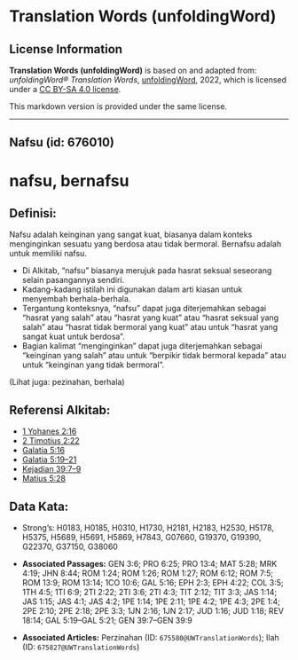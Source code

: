 # Translation Words (unfoldingWord)

## License Information

**Translation Words (unfoldingWord)** is based on and adapted from: _unfoldingWord® Translation Words_, [unfoldingWord](https://unfoldingword.org/utw), 2022, which is licensed under a [CC BY-SA 4.0 license](https://creativecommons.org/licenses/by-sa/4.0/legalcode.en).

This markdown version is provided under the same license.



--------------------------------

## Nafsu (id: 676010)

nafsu, bernafsu
===============

Definisi:
---------

Nafsu adalah keinginan yang sangat kuat, biasanya dalam konteks menginginkan sesuatu yang berdosa atau tidak bermoral. Bernafsu adalah untuk memiliki nafsu.

* Di Alkitab, “nafsu” biasanya merujuk pada hasrat seksual seseorang selain pasangannya sendiri.
* Kadang\-kadang istilah ini digunakan dalam arti kiasan untuk menyembah berhala\-berhala.
* Tergantung konteksnya, “nafsu” dapat juga diterjemahkan sebagai “hasrat yang salah” atau “hasrat yang kuat” atau “hasrat seksual yang salah” atau “hasrat tidak bermoral yang kuat” atau untuk “hasrat yang sangat kuat untuk berdosa”.
* Bagian kalimat “menginginkan” dapat juga diterjemahkan sebagai “keinginan yang salah” atau untuk “berpikir tidak bermoral kepada” atau untuk “keinginan yang tidak bermoral”.

(Lihat juga: pezinahan, berhala)

Referensi Alkitab:
------------------

* [1 Yohanes 2:16](https://ref.ly/1John0:0)
* [2 Timotius 2:22](https://ref.ly/2Tim0:0)
* [Galatia 5:16](https://ref.ly/Gal5:16)
* [Galatia 5:19–21](https://ref.ly/Gal5:19-Gal5:21)
* [Kejadian 39:7–9](https://ref.ly/Gen39:7-Gen39:9)
* [Matius 5:28](https://ref.ly/Matt5:28)

Data Kata:
----------

* Strong’s: H0183, H0185, H0310, H1730, H2181, H2183, H2530, H5178, H5375, H5689, H5691, H5869, H7843, G07660, G19370, G19390, G22370, G37150, G38060

* **Associated Passages:** GEN 3:6; PRO 6:25; PRO 13:4; MAT 5:28; MRK 4:19; JHN 8:44; ROM 1:24; ROM 1:26; ROM 1:27; ROM 6:12; ROM 7:5; ROM 13:9; ROM 13:14; 1CO 10:6; GAL 5:16; EPH 2:3; EPH 4:22; COL 3:5; 1TH 4:5; 1TI 6:9; 2TI 2:22; 2TI 3:6; 2TI 4:3; TIT 2:12; TIT 3:3; JAS 1:14; JAS 1:15; JAS 4:1; JAS 4:2; 1PE 1:14; 1PE 2:11; 1PE 4:2; 1PE 4:3; 2PE 1:4; 2PE 2:10; 2PE 2:18; 2PE 3:3; 1JN 2:16; 1JN 2:17; JUD 1:16; JUD 1:18; REV 18:14; GAL 5:19–GAL 5:21; GEN 39:7–GEN 39:9
* **Associated Articles:** Perzinahan (ID: `675580@UWTranslationWords`); Ilah (ID: `675827@UWTranslationWords`)

